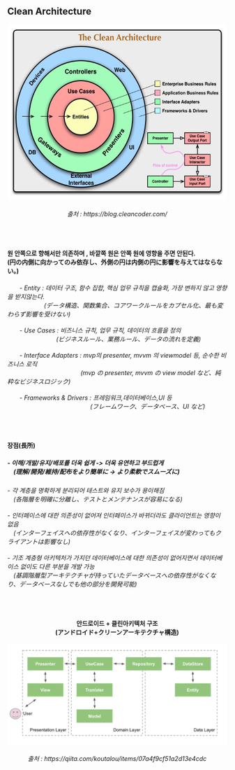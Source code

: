 
<h2> Clean Architecture</h2>

<div align="center">
<img height="400" src="https://github.com/kimTH65/cs/blob/main/img/CleanArchitecture.jpg">
<h6>출처 : https://blog.cleancoder.com/</h6>
</div>

<br>
<h4>원 안쪽으로 향해서만 의존하며 , 바깥쪽 원은 안쪽 원에 영향을 주면 안된다.<br>
(円の内側に向かってのみ依存し、外側の円は内側の円に影響を与えてはならない。)
</h4>
<h6>
<a>　　</a>- Entity : 데이터 구조, 함수 집합, 핵심 업무 규칙을 캡슐화, 가장 변하지 않고 영향을 받지않는다.<br>
<a>　　　　　　</a>(データ構造、関数集合、コアワークルールをカプセル化、最も変わらず影響を受けない)
<br><br>
<a>　　</a>- Use Cases : 비즈니스 규칙, 업무 규칙, 데이터의 흐름을 정의<br>
<a>　　　　　　　　</a>(ビジネスルール、業務ルール、データの流れを定義)
<br><br> 
<a>　　</a>- Interface Adapters : mvp의 presenter, mvvm 의 viewmodel 등, 순수한 비즈니스 로직<br>
<a>　　　　　　　　　　　　</a>(mvp の presenter, mvvm の view model など、純粋なビジネスロジック)
<br><br> 
<a>　　</a>- Frameworks & Drivers : 프레임워크,데이터베이스,UI 등<br>
<a>　　　　　　　　　　　　　</a> &nbsp(フレームワーク、データベース、UI など)
</h6> 
<br>

<h4>장점(長所)</h4>
<h5>
 - 이해/개발/유지/배포를 더욱 쉽게 -> 더욱 유연하고 부드럽게<br>
<a>　</a>(理解/開発/維持/配布をより簡単に -> より柔軟でスムーズに)
</h5>
<h6>
 - 각 계층을 명확하게 분리되어 테스트와 유지 보수가 용이해짐<br>
<a>　</a>(各階層を明確に分離し、テストとメンテナンスが容易になる)
<br><br> - 인터페이스에 대한 의존성이 없어져 인터페이스가 바뀌더라도 클라이언트는 영향이 없음<br>
<a>　</a>(インターフェイスへの依存性がなくなり、インターフェイスが変わってもクライアントは影響なし)
<br><br> - 기조 계층형 아키텍처가 가지던 데이터베이스에 대한 의존성이 없어지면서 데이터베이스 없이도 다른 부분을 개발 가능<br><a>　</a>(基調階層型アーキテクチャが持っていたデータベースへの依存性がなくなり、データベースなしでも他の部分を開発可能)
</h6> 
<br>


<div align="center">
<h4>안드로이드 + 클린아키텍처 구조<br>
(アンドロイド+クリーンアーキテクチャ構造)
</h4>
<img src="https://github.com/kimTH65/cs/blob/main/img/cleanAnd.png">
<h6>출처 : https://qiita.com/koutalou/items/07a4f9cf51a2d13e4cdc</h6>
 </div>

